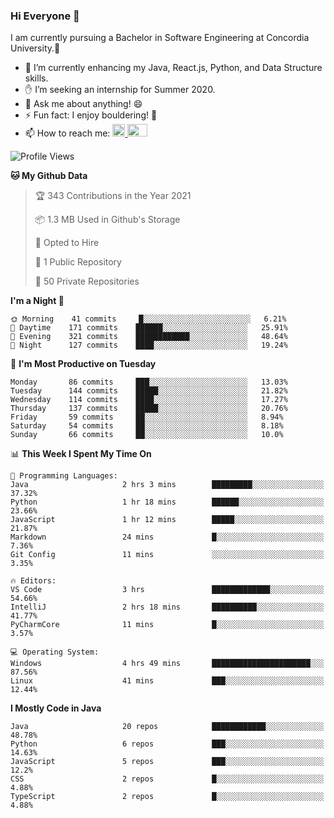 ### Hi Everyone 👋
I am currently pursuing a Bachelor in Software Engineering at Concordia University.🏫

- 🌱 I’m currently enhancing my Java, React.js, Python, and Data Structure skills.
- ✋ I’m seeking an internship for Summer 2020.
- 💬 Ask me about anything! 😄
- ⚡ Fun fact: I enjoy bouldering! 🧗‍
- 📫 How to reach me: <a href="https://www.linkedin.com/in/siu-tong-ye/" target="_blank"> <img width="20px" width="32" src="https://cdn.jsdelivr.net/npm/simple-icons@v3/icons/linkedin.svg" /> </a> <a href="mailto:SiuTongYe@gmail.com" target="_blank"> <img height="20" width="32" src="https://cdn.jsdelivr.net/npm/simple-icons@v3/icons/gmail.svg" /> </a>

<!--START_SECTION:waka-->
![Profile Views](http://img.shields.io/badge/Profile%20Views-14-blue)

**🐱 My Github Data** 

> 🏆 343 Contributions in the Year 2021
 > 
> 📦 1.3 MB Used in Github's Storage 
 > 
> 💼 Opted to Hire
 > 
> 📜 1 Public Repository 
 > 
> 🔑 50 Private Repositories  
 > 
**I'm a Night 🦉** 

```text
🌞 Morning    41 commits     █░░░░░░░░░░░░░░░░░░░░░░░░   6.21% 
🌆 Daytime    171 commits    ██████░░░░░░░░░░░░░░░░░░░   25.91% 
🌃 Evening    321 commits    ████████████░░░░░░░░░░░░░   48.64% 
🌙 Night      127 commits    ████░░░░░░░░░░░░░░░░░░░░░   19.24%

```
📅 **I'm Most Productive on Tuesday** 

```text
Monday       86 commits     ███░░░░░░░░░░░░░░░░░░░░░░   13.03% 
Tuesday      144 commits    █████░░░░░░░░░░░░░░░░░░░░   21.82% 
Wednesday    114 commits    ████░░░░░░░░░░░░░░░░░░░░░   17.27% 
Thursday     137 commits    █████░░░░░░░░░░░░░░░░░░░░   20.76% 
Friday       59 commits     ██░░░░░░░░░░░░░░░░░░░░░░░   8.94% 
Saturday     54 commits     ██░░░░░░░░░░░░░░░░░░░░░░░   8.18% 
Sunday       66 commits     ██░░░░░░░░░░░░░░░░░░░░░░░   10.0%

```


📊 **This Week I Spent My Time On** 

```text
💬 Programming Languages: 
Java                     2 hrs 3 mins        █████████░░░░░░░░░░░░░░░░   37.32% 
Python                   1 hr 18 mins        ██████░░░░░░░░░░░░░░░░░░░   23.66% 
JavaScript               1 hr 12 mins        █████░░░░░░░░░░░░░░░░░░░░   21.87% 
Markdown                 24 mins             █░░░░░░░░░░░░░░░░░░░░░░░░   7.36% 
Git Config               11 mins             ░░░░░░░░░░░░░░░░░░░░░░░░░   3.35%

🔥 Editors: 
VS Code                  3 hrs               █████████████░░░░░░░░░░░░   54.66% 
IntelliJ                 2 hrs 18 mins       ██████████░░░░░░░░░░░░░░░   41.77% 
PyCharmCore              11 mins             █░░░░░░░░░░░░░░░░░░░░░░░░   3.57%

💻 Operating System: 
Windows                  4 hrs 49 mins       ██████████████████████░░░   87.56% 
Linux                    41 mins             ███░░░░░░░░░░░░░░░░░░░░░░   12.44%

```

**I Mostly Code in Java** 

```text
Java                     20 repos            ████████████░░░░░░░░░░░░░   48.78% 
Python                   6 repos             ███░░░░░░░░░░░░░░░░░░░░░░   14.63% 
JavaScript               5 repos             ███░░░░░░░░░░░░░░░░░░░░░░   12.2% 
CSS                      2 repos             █░░░░░░░░░░░░░░░░░░░░░░░░   4.88% 
TypeScript               2 repos             █░░░░░░░░░░░░░░░░░░░░░░░░   4.88%

```



<!--END_SECTION:waka-->
